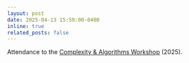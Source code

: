 ```yaml
---
layout: post
date: 2025-04-13 15:59:00-0400
inline: true
related_posts: false
---
```


Attendance to the [Complexity & Algorithms Workshop](https://mp.weixin.qq.com/s/DwK8Y54KZtz5jFuv7_gwPA) (2025).